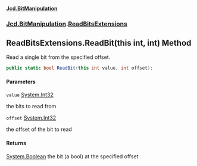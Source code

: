 #### [Jcd.BitManipulation](index.md 'index')
### [Jcd.BitManipulation](Jcd.BitManipulation.md 'Jcd.BitManipulation').[ReadBitsExtensions](Jcd.BitManipulation.ReadBitsExtensions.md 'Jcd.BitManipulation.ReadBitsExtensions')

## ReadBitsExtensions.ReadBit(this int, int) Method

Read a single bit from the specified offset.

```csharp
public static bool ReadBit(this int value, int offset);
```
#### Parameters

<a name='Jcd.BitManipulation.ReadBitsExtensions.ReadBit(thisint,int).value'></a>

`value` [System.Int32](https://docs.microsoft.com/en-us/dotnet/api/System.Int32 'System.Int32')

the bits to read from

<a name='Jcd.BitManipulation.ReadBitsExtensions.ReadBit(thisint,int).offset'></a>

`offset` [System.Int32](https://docs.microsoft.com/en-us/dotnet/api/System.Int32 'System.Int32')

the offset of the bit to read

#### Returns
[System.Boolean](https://docs.microsoft.com/en-us/dotnet/api/System.Boolean 'System.Boolean')
the bit (a bool) at the specified offset